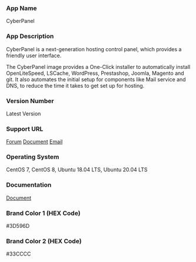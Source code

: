 ### App Name
CyberPanel

### App Description
CyberPanel is a next-generation hosting control panel, which provides a friendly user interface.

The CyberPanel image provides a One-Click installer to automatically install OpenLiteSpeed, LSCache, WordPress, Prestashop, Joomla, Magento and git. It also automates the initial setup for components like Mail service and DNS, to reduce the time it takes to get set up for hosting.

### Version Number
Latest Version

### Support URL
[Forum](https://forum.openlitespeed.org/)
[Document](https://docs.litespeedtech.com/cloud/images/cyberpanel/)
[Email](mailto:support@litespeedtech.com)

### Operating System
CentOS 7, CentOS 8, Ubuntu 18.04 LTS, Ubuntu 20.04 LTS

### Documentation
[Document](https://docs.litespeedtech.com/cloud/images/cyberpanel/)

### Brand Color 1 (HEX Code)
#3D596D

### Brand Color 2 (HEX Code)
#33CCCC